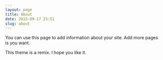 ```yaml
---
layout: page
title: About
date: 2015-09-17 23:51
slug: about
---
```

You can use this page to add information about your site. Add more pages is you want.

This theme is a remix. I hope you like it.